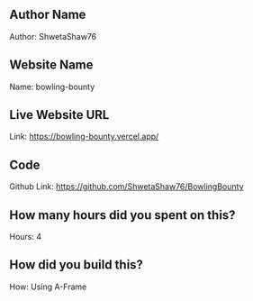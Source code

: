 ## Author Name 

Author: ShwetaShaw76

## Website Name

Name: bowling-bounty

## Live Website URL

Link: https://bowling-bounty.vercel.app/

## Code

Github Link: https://github.com/ShwetaShaw76/BowlingBounty

## How many hours did you spent on this?

Hours: 4

## How did you build this?

How: Using A-Frame

